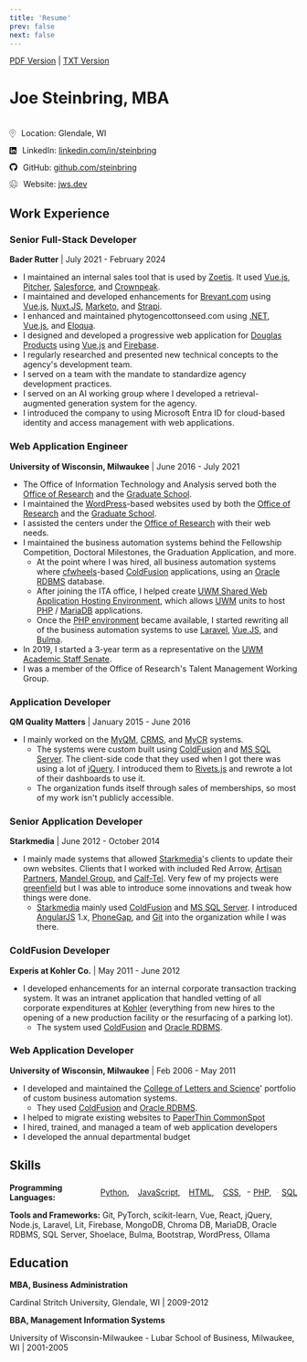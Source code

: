 ```yaml
---
title: 'Resume'
prev: false
next: false
---
```

[PDF Version](resume.pdf) | [TXT Version](resume.txt)

# Joe Steinbring, MBA
<br />

<div class="info-item">
    <svg xmlns="http://www.w3.org/2000/svg" height="14" width="10.5" viewBox="0 0 384 512"><!--!Font Awesome Pro 6.5.2 by @fontawesome - https://fontawesome.com License - https://fontawesome.com/license (Commercial License) Copyright 2024 Fonticons, Inc.--><path fill="var(--vp-c-text-1)" d="M368 192c0-97.2-78.8-176-176-176S16 94.8 16 192c0 18.7 6.4 42.5 17.8 69.6c11.3 26.9 27.1 55.8 44.7 84.3c35.2 57 76.8 111.4 102.3 143.2c5.9 7.3 16.6 7.3 22.4 0c25.5-31.8 67.1-86.2 102.3-143.2c17.6-28.5 33.4-57.4 44.7-84.3C361.6 234.5 368 210.7 368 192zm16 0c0 87.4-117 243-168.3 307.2c-12.3 15.3-35.1 15.3-47.4 0C117 435 0 279.4 0 192C0 86 86 0 192 0S384 86 384 192zM192 112a80 80 0 1 1 0 160 80 80 0 1 1 0-160zm64 80a64 64 0 1 0 -128 0 64 64 0 1 0 128 0z"/></svg>
    <span>Location: Glendale, WI</span>
</div>
<div class="info-item">
    <svg xmlns="http://www.w3.org/2000/svg" height="14" width="12.25" viewBox="0 0 448 512"><!--!Font Awesome Free 6.5.2 by @fontawesome - https://fontawesome.com License - https://fontawesome.com/license/free Copyright 2024 Fonticons, Inc.--><path fill="var(--vp-c-text-1)" d="M416 32H31.9C14.3 32 0 46.5 0 64.3v383.4C0 465.5 14.3 480 31.9 480H416c17.6 0 32-14.5 32-32.3V64.3c0-17.8-14.4-32.3-32-32.3zM135.4 416H69V202.2h66.5V416zm-33.2-243c-21.3 0-38.5-17.3-38.5-38.5S80.9 96 102.2 96c21.2 0 38.5 17.3 38.5 38.5 0 21.3-17.2 38.5-38.5 38.5zm282.1 243h-66.4V312c0-24.8-.5-56.7-34.5-56.7-34.6 0-39.9 27-39.9 54.9V416h-66.4V202.2h63.7v29.2h.9c8.9-16.8 30.6-34.5 62.9-34.5 67.2 0 79.7 44.3 79.7 101.9V416z"/></svg>
    <span>LinkedIn: <a href="https://linkedin.com/in/steinbring">linkedin.com/in/steinbring</a></span>
</div>
<div class="info-item">
    <svg xmlns="http://www.w3.org/2000/svg" height="14" width="13.5625" viewBox="0 0 496 512"><!--!Font Awesome Free 6.5.2 by @fontawesome - https://fontawesome.com License - https://fontawesome.com/license/free Copyright 2024 Fonticons, Inc.--><path fill="var(--vp-c-text-1)" d="M165.9 397.4c0 2-2.3 3.6-5.2 3.6-3.3 .3-5.6-1.3-5.6-3.6 0-2 2.3-3.6 5.2-3.6 3-.3 5.6 1.3 5.6 3.6zm-31.1-4.5c-.7 2 1.3 4.3 4.3 4.9 2.6 1 5.6 0 6.2-2s-1.3-4.3-4.3-5.2c-2.6-.7-5.5 .3-6.2 2.3zm44.2-1.7c-2.9 .7-4.9 2.6-4.6 4.9 .3 2 2.9 3.3 5.9 2.6 2.9-.7 4.9-2.6 4.6-4.6-.3-1.9-3-3.2-5.9-2.9zM244.8 8C106.1 8 0 113.3 0 252c0 110.9 69.8 205.8 169.5 239.2 12.8 2.3 17.3-5.6 17.3-12.1 0-6.2-.3-40.4-.3-61.4 0 0-70 15-84.7-29.8 0 0-11.4-29.1-27.8-36.6 0 0-22.9-15.7 1.6-15.4 0 0 24.9 2 38.6 25.8 21.9 38.6 58.6 27.5 72.9 20.9 2.3-16 8.8-27.1 16-33.7-55.9-6.2-112.3-14.3-112.3-110.5 0-27.5 7.6-41.3 23.6-58.9-2.6-6.5-11.1-33.3 2.6-67.9 20.9-6.5 69 27 69 27 20-5.6 41.5-8.5 62.8-8.5s42.8 2.9 62.8 8.5c0 0 48.1-33.6 69-27 13.7 34.7 5.2 61.4 2.6 67.9 16 17.7 25.8 31.5 25.8 58.9 0 96.5-58.9 104.2-114.8 110.5 9.2 7.9 17 22.9 17 46.4 0 33.7-.3 75.4-.3 83.6 0 6.5 4.6 14.4 17.3 12.1C428.2 457.8 496 362.9 496 252 496 113.3 383.5 8 244.8 8zM97.2 352.9c-1.3 1-1 3.3 .7 5.2 1.6 1.6 3.9 2.3 5.2 1 1.3-1 1-3.3-.7-5.2-1.6-1.6-3.9-2.3-5.2-1zm-10.8-8.1c-.7 1.3 .3 2.9 2.3 3.9 1.6 1 3.6 .7 4.3-.7 .7-1.3-.3-2.9-2.3-3.9-2-.6-3.6-.3-4.3 .7zm32.4 35.6c-1.6 1.3-1 4.3 1.3 6.2 2.3 2.3 5.2 2.6 6.5 1 1.3-1.3 .7-4.3-1.3-6.2-2.2-2.3-5.2-2.6-6.5-1zm-11.4-14.7c-1.6 1-1.6 3.6 0 5.9 1.6 2.3 4.3 3.3 5.6 2.3 1.6-1.3 1.6-3.9 0-6.2-1.4-2.3-4-3.3-5.6-2z"/></svg>
    <span>GitHub: <a href="https://github.com/steinbring">github.com/steinbring</a></span>
</div>
<div class="info-item">
    <svg xmlns="http://www.w3.org/2000/svg" height="14" width="14" viewBox="0 0 512 512"><!--!Font Awesome Pro 6.5.2 by @fontawesome - https://fontawesome.com License - https://fontawesome.com/license (Commercial License) Copyright 2024 Fonticons, Inc.--><path fill="var(--vp-c-text-1)" d="M332.2 429.9C309.9 474.5 282 496 256 496c-8.3 0-16.7-2.2-25.1-6.6l-.4 1.5c-2.1 7.2-6 13.5-11.3 18.4c12 1.7 24.3 2.6 36.8 2.6c141.4 0 256-114.6 256-256S397.4 0 256 0S0 114.6 0 256c0 12.5 .9 24.8 2.6 36.8c4-4.4 9.1-7.9 14.8-10.1C16.5 274 16 265 16 256c0-28.1 4.8-55 13.7-80H134.4c-3.9 23.7-6.1 48.8-6.3 75l16.1-4.6c.5-24.6 2.7-48.3 6.5-70.4H361.4c4.3 25 6.6 51.9 6.6 80s-2.3 55-6.6 80H274.7l-4.6 16h88.2c-6.2 29.5-15.2 55.9-26.2 77.9zM179.8 82.1C202.1 37.5 230 16 256 16s53.9 21.5 76.2 66.1c11 21.9 19.9 48.3 26.2 77.9H153.6c6.2-29.6 15.2-55.9 26.2-77.9zM384 256c0-27.9-2.2-54.8-6.4-80H482.3c8.8 25 13.7 51.9 13.7 80s-4.8 55-13.7 80H377.6c4.1-25.2 6.4-52.1 6.4-80zm-9.3-96C362.2 98.2 337.9 48.3 307.5 21.5C383.2 38.1 445.6 90.5 476 160H374.7zM36 160C66.4 90.5 128.8 38.1 204.5 21.5C174.1 48.3 149.8 98.2 137.3 160H36zM374.7 352H476c-30.4 69.5-92.8 121.9-168.6 138.5c30.5-26.8 54.7-76.6 67.2-138.5zm-111-93.8c.8-2.8 0-5.8-2-7.9s-5.1-2.8-7.9-2l-224 64c-3.4 1-5.7 4-5.8 7.6s2.2 6.7 5.6 7.7l108.7 34.8L2.3 498.3c-3.1 3.1-3.1 8.2 0 11.3s8.2 3.1 11.3 0L149.6 373.7l34.8 108.7c1.1 3.4 4.2 5.6 7.7 5.6s6.6-2.4 7.6-5.8l64-224zM59.6 320.4l184.8-52.8L191.6 452.4l-30.7-96c-.8-2.5-2.7-4.4-5.2-5.2l-96-30.7z"/></svg>
    <span>Website: <a href="https://jws.dev">jws.dev</a></span>
</div>

## Work Experience

### Senior Full-Stack Developer
**Bader Rutter** | July 2021 - February 2024

* I maintained an internal sales tool that is used by [Zoetis](https://www.zoetis.com/).  It used [Vue.js](https://vuejs.org/), [Pitcher](https://www.pitcher.com/), [Salesforce](https://www.salesforce.com/), and [Crownpeak](https://www.crownpeak.com/).
* I maintained and developed enhancements for [Brevant.com](https://brevant.com/) using [Vue.js](https://vuejs.org/), [Nuxt.JS](https://nuxtjs.org/), [Marketo](https://www.marketo.com/), and [Strapi](https://strapi.io/).
* I enhanced and maintained phytogencottonseed.com using [.NET](https://dotnet.microsoft.com/en-us/), [Vue.js](https://vuejs.org/), and [Eloqua](https://www.oracle.com/cx/marketing/automation/).
* I designed and developed a progressive web application for [Douglas Products](https://douglasproducts.com/) using [Vue.js](https://vuejs.org/) and [Firebase](https://firebase.google.com/).
* I regularly researched and presented new technical concepts to the agency's development team.
* I served on a team with the mandate to standardize agency development practices.
* I served on an AI working group where I developed a retrieval-augmented generation system for the agency.
* I introduced the company to using Microsoft Entra ID for cloud-based identity and access management with web applications.

### Web Application Engineer
**University of Wisconsin, Milwaukee** | June 2016 - July 2021

* The Office of Information Technology and Analysis served both the [Office of Research](https://uwm.edu/officeofresearch/) and the [Graduate School](https://uwm.edu/graduateschool/).
* I maintained the [WordPress](https://wordpress.org)-based websites used by both the [Office of Research](https://uwm.edu/officeofresearch/) and the [Graduate School](https://uwm.edu/graduateschool/).
* I assisted the centers under the [Office of Research](https://uwm.edu/officeofresearch/) with their web needs.
* I maintained the business automation systems behind the Fellowship Competition, Doctoral Milestones, the Graduation Application, and more.
	* At the point where I was hired, all business automation systems where [cfwheels](https://cfwheels.org/)-based [ColdFusion](https://jws.news/tag/coldfusion/) applications, using an [Oracle RDBMS](https://en.wikipedia.org/wiki/Oracle_Database) database.
	* After joining the ITA office, I helped create [UWM Shared Web Application Hosting Environment](https://uwm.edu/swapp/), which allows [UWM](https://uwm.edu/) units to host [PHP](https://jws.news/tag/php/) / [MariaDB](https://mariadb.com/) applications.
	* Once the [PHP environment](https://uwm.edu/swapp/purpose/) became available, I started rewriting all of the business automation systems to use [Laravel](https://laravel.com/), [Vue.JS](https://jws.news/tag/vue-js/), and [Bulma](https://jws.news/tag/bulma/).
* In 2019, I started a 3-year term as a representative on the [UWM](https://uwm.edu) [Academic Staff Senate](https://uwm.edu/secu/as/senate/).
* I was a member of the Office of Research's Talent Management Working Group.

### Application Developer
**QM Quality Matters** | January 2015 - June 2016

* I mainly worked on the [MyQM](https://www.qmprogram.org/myqm/), [CRMS](https://www.qualitymatters.org/qm-membership/faqs/course-review-management-system), and [MyCR](https://www.qmprogram.org/mycr/) systems.
	* The systems were custom built using [ColdFusion](https://jws.news/tag/coldfusion/) and [MS SQL Server](https://www.microsoft.com/en-us/sql-server/default.aspx). The client-side code that they used when I got there was using a lot of [jQuery](https://jquery.com/).  I introduced them to [Rivets.js](https://jws.news/tag/rivets-js/) and rewrote a lot of their dashboards to use it.
	* The organization funds itself through sales of memberships, so most of my work isn't publicly accessible.

### Senior Application Developer
**Starkmedia** | June 2012 - October 2014

* I mainly made systems that allowed [Starkmedia](https://www.starkmedia.com/)'s clients to update their own websites.  Clients that I worked with included Red Arrow, [Artisan Partners](https://www.artisanpartners.com/), [Mandel Group](https://mandelgroup.com/), and [Calf-Tel](https://www.calftel.com/en).  Very few of my projects were [greenfield](https://en.wikipedia.org/wiki/Greenfield_project) but I was able to introduce some innovations and tweak how things were done.
	* [Starkmedia](https://www.starkmedia.com/) mainly used [ColdFusion](https://coldfusion.adobe.com/) and [MS SQL Server](https://www.microsoft.com/en-us/sql-server/default.aspx).  I introduced [AngularJS](https://angularjs.org/) 1.x, [PhoneGap](https://jws.news/tag/phonegap/), and [Git](https://git-scm.com/) into the organization while I was there.

### ColdFusion Developer
**Experis at Kohler Co.** | May 2011 - June 2012

* I developed enhancements for an internal corporate transaction tracking system.  It was an intranet application that handled vetting of all corporate expenditures at [Kohler](http://www.kohlercompany.com/) (everything from new hires to the opening of a new production facility or the resurfacing of a parking lot).
	* The system used [ColdFusion](https://coldfusion.adobe.com/) and [Oracle RDBMS](https://en.wikipedia.org/wiki/Oracle_Database).

### Web Application Developer
**University of Wisconsin, Milwaukee** | Feb 2006 - May 2011

* I developed and maintained the [College of Letters and Science](https://uwm.edu/letters-science/)' portfolio of custom business automation systems.
	* They used [ColdFusion](https://coldfusion.adobe.com/) and [Oracle RDBMS](https://en.wikipedia.org/wiki/Oracle_Database).
* I helped to migrate existing websites to [PaperThin CommonSpot](https://www.paperthin.com/products/commonspot-cms.cfm)
* I hired, trained, and managed a team of web application developers
* I developed the annual departmental budget

## Skills

<div class="tech-row">
    <span class="tech-label"><strong>Programming Languages:</strong></span>
    <span class="tech-item">
        <a href="https://jws.dev/experience.html#python"><svg xmlns="http://www.w3.org/2000/svg" height="14" width="12.25" viewBox="0 0 448 512"><!--!Font Awesome Free 6.5.2 by @fontawesome - https://fontawesome.com License - https://fontawesome.com/license/free Copyright 2024 Fonticons, Inc.--><path fill="var(--vp-c-text-1)" d="M439.8 200.5c-7.7-30.9-22.3-54.2-53.4-54.2h-40.1v47.4c0 36.8-31.2 67.8-66.8 67.8H172.7c-29.2 0-53.4 25-53.4 54.3v101.8c0 29 25.2 46 53.4 54.3 33.8 9.9 66.3 11.7 106.8 0 26.9-7.8 53.4-23.5 53.4-54.3v-40.7H226.2v-13.6h160.2c31.1 0 42.6-21.7 53.4-54.2 11.2-33.5 10.7-65.7 0-108.6zM286.2 404c11.1 0 20.1 9.1 20.1 20.3 0 11.3-9 20.4-20.1 20.4-11 0-20.1-9.2-20.1-20.4 .1-11.3 9.1-20.3 20.1-20.3zM167.8 248.1h106.8c29.7 0 53.4-24.5 53.4-54.3V91.9c0-29-24.4-50.7-53.4-55.6-35.8-5.9-74.7-5.6-106.8 .1-45.2 8-53.4 24.7-53.4 55.6v40.7h106.9v13.6h-147c-31.1 0-58.3 18.7-66.8 54.2-9.8 40.7-10.2 66.1 0 108.6 7.6 31.6 25.7 54.2 56.8 54.2H101v-48.8c0-35.3 30.5-66.4 66.8-66.4zm-6.7-142.6c-11.1 0-20.1-9.1-20.1-20.3 .1-11.3 9-20.4 20.1-20.4 11 0 20.1 9.2 20.1 20.4s-9 20.3-20.1 20.3z"/></svg></a>
        <span><a href="https://jws.dev/experience.html#python">Python</a>,</span>
    </span>
    <span class="tech-item">
        <a href="https://jws.dev/experience.html#javascript"><svg xmlns="http://www.w3.org/2000/svg" height="14" width="12.25" viewBox="0 0 448 512"><!--!Font Awesome Free 6.5.2 by @fontawesome - https://fontawesome.com License - https://fontawesome.com/license/free Copyright 2024 Fonticons, Inc.--><path fill="var(--vp-c-text-1)" d="M0 32v448h448V32H0zm243.8 349.4c0 43.6-25.6 63.5-62.9 63.5-33.7 0-53.2-17.4-63.2-38.5l34.3-20.7c6.6 11.7 12.6 21.6 27.1 21.6 13.8 0 22.6-5.4 22.6-26.5V237.7h42.1v143.7zm99.6 63.5c-39.1 0-64.4-18.6-76.7-43l34.3-19.8c9 14.7 20.8 25.6 41.5 25.6 17.4 0 28.6-8.7 28.6-20.8 0-14.4-11.4-19.5-30.7-28l-10.5-4.5c-30.4-12.9-50.5-29.2-50.5-63.5 0-31.6 24.1-55.6 61.6-55.6 26.8 0 46 9.3 59.8 33.7L368 290c-7.2-12.9-15-18-27.1-18-12.3 0-20.1 7.8-20.1 18 0 12.6 7.8 17.7 25.9 25.6l10.5 4.5c35.8 15.3 55.9 31 55.9 66.2 0 37.8-29.8 58.6-69.7 58.6z"/></svg></a>
        <span><a href="https://jws.dev/experience.html#javascript">JavaScript</a>,</span>
    </span>
    <span class="tech-item">
        <a href="https://jws.dev/experience.html#html"><svg xmlns="http://www.w3.org/2000/svg" height="14" width="10.5" viewBox="0 0 384 512"><!--!Font Awesome Free 6.5.2 by @fontawesome - https://fontawesome.com License - https://fontawesome.com/license/free Copyright 2024 Fonticons, Inc.--><path fill="var(--vp-c-text-1)" d="M0 32l34.9 395.8L191.5 480l157.6-52.2L384 32H0zm308.2 127.9H124.4l4.1 49.4h175.6l-13.6 148.4-97.9 27v.3h-1.1l-98.7-27.3-6-75.8h47.7L138 320l53.5 14.5 53.7-14.5 6-62.2H84.3L71.5 112.2h241.1l-4.4 47.7z"/></svg></a>
        <span><a href="https://jws.dev/experience.html#html">HTML</a>,</span>
    </span>
    <span class="tech-item">
        <a href="https://jws.dev/experience.html#css"><svg xmlns="http://www.w3.org/2000/svg" height="14" width="10.5" viewBox="0 0 384 512"><!--!Font Awesome Free 6.5.2 by @fontawesome - https://fontawesome.com License - https://fontawesome.com/license/free Copyright 2024 Fonticons, Inc.--><path fill="var(--vp-c-text-1)" d="M0 32l34.9 395.8L192 480l157.1-52.2L384 32H0zm313.1 80l-4.8 47.3L193 208.6l-.3 .1h111.5l-12.8 146.6-98.2 28.7-98.8-29.2-6.4-73.9h48.9l3.2 38.3 52.6 13.3 54.7-15.4 3.7-61.6-166.3-.5v-.1l-.2 .1-3.6-46.3L193.1 162l6.5-2.7H76.7L70.9 112h242.2z"/></svg></a>
        <span><a href="https://jws.dev/experience.html#css">CSS</a>,</span>
    </span>
    <span class="tech-item">
        <a href="https://jws.dev/experience.html#php"><svg xmlns="http://www.w3.org/2000/svg" height="14" width="17.5" viewBox="0 0 640 512"><!--!Font Awesome Free 6.5.2 by @fontawesome - https://fontawesome.com License - https://fontawesome.com/license/free Copyright 2024 Fonticons, Inc.--><path fill="var(--vp-c-text-1)" d="M320 104.5c171.4 0 303.2 72.2 303.2 151.5S491.3 407.5 320 407.5c-171.4 0-303.2-72.2-303.2-151.5S148.7 104.5 320 104.5m0-16.8C143.3 87.7 0 163 0 256s143.3 168.3 320 168.3S640 349 640 256 496.7 87.7 320 87.7zM218.2 242.5c-7.9 40.5-35.8 36.3-70.1 36.3l13.7-70.6c38 0 63.8-4.1 56.4 34.3zM97.4 350.3h36.7l8.7-44.8c41.1 0 66.6 3 90.2-19.1 26.1-24 32.9-66.7 14.3-88.1-9.7-11.2-25.3-16.7-46.5-16.7h-70.7L97.4 350.3zm185.7-213.6h36.5l-8.7 44.8c31.5 0 60.7-2.3 74.8 10.7 14.8 13.6 7.7 31-8.3 113.1h-37c15.4-79.4 18.3-86 12.7-92-5.4-5.8-17.7-4.6-47.4-4.6l-18.8 96.6h-36.5l32.7-168.6zM505 242.5c-8 41.1-36.7 36.3-70.1 36.3l13.7-70.6c38.2 0 63.8-4.1 56.4 34.3zM384.2 350.3H421l8.7-44.8c43.2 0 67.1 2.5 90.2-19.1 26.1-24 32.9-66.7 14.3-88.1-9.7-11.2-25.3-16.7-46.5-16.7H417l-32.8 168.7z"/></svg></a>
        <span><a href="https://jws.dev/experience.html#php">PHP</a>,</span>
    </span>
    <span class="tech-item">
        <a href="https://jws.dev/experience.html#sql"><svg xmlns="http://www.w3.org/2000/svg" height="14" width="12.25" viewBox="0 0 448 512"><!--!Font Awesome Pro 6.5.2 by @fontawesome - https://fontawesome.com License - https://fontawesome.com/license (Commercial License) Copyright 2024 Fonticons, Inc.--><path fill="var(--vp-c-text-1)" d="M432 432c0 4.5-2.5 11-11.9 18.9c-9.3 7.9-23.8 15.7-43.1 22.6C338.6 487.2 284.5 496 224 496s-114.6-8.8-153-22.5c-19.3-6.9-33.7-14.7-43.1-22.6C18.5 443 16 436.5 16 432V341.7c18.6 12 44.3 22 74.2 29.3c38.2 9.4 84.2 14.9 133.8 14.9s95.6-5.5 133.8-14.9c30-7.4 55.6-17.3 74.2-29.3V432zm0-234.3V322.1c-16.1 13.1-43.1 24.9-78.1 33.5c-36.8 9-81.5 14.4-129.9 14.4s-93.2-5.3-129.9-14.4c-35-8.6-61.9-20.4-78.1-33.5V197.7c18.6 12 44.3 22 74.2 29.3c38.2 9.4 84.2 14.9 133.8 14.9s95.6-5.5 133.8-14.9c30-7.4 55.6-17.3 74.2-29.3zm0-19.7c-16.1 13.1-43.1 24.9-78.1 33.5c-36.8 9-81.5 14.4-129.9 14.4s-93.2-5.3-129.9-14.4c-35-8.6-61.9-20.4-78.1-33.5V80c0-4.5 2.5-11 11.9-18.9C37.3 53.2 51.7 45.4 71 38.5C109.4 24.8 163.5 16 224 16s114.6 8.8 153 22.5c19.3 6.9 33.7 14.7 43.1 22.6C429.5 69 432 75.5 432 80v98.1zM448 432V80C448 35.8 347.7 0 224 0S0 35.8 0 80V432c0 44.2 100.3 80 224 80s224-35.8 224-80z"/></svg></a>
        <span><a href="https://jws.dev/experience.html#sql">SQL</a></span>
    </span>
</div>


**Tools and Frameworks:** Git, PyTorch, scikit-learn, Vue, React, jQuery, Node.js, Laravel, Lit, Firebase, MongoDB, Chroma DB, MariaDB, Oracle RDBMS, SQL Server, Shoelace, Bulma, Bootstrap, WordPress, Ollama

## Education

**MBA, Business Administration**

Cardinal Stritch University, Glendale, WI | 2009-2012

**BBA, Management Information Systems**

University of Wisconsin-Milwaukee - Lubar School of Business, Milwaukee, WI | 2001-2005

<style>

	.info-item {
	    display: flex;
	    align-items: center; /* Vertically centers the items in the container */
	    gap: 10px;           /* Provides space between the icon and the text */
	    margin-bottom: 10px;
	}

	.info-item svg {
	    flex-shrink: 0; /* Prevents the SVG from scaling down when space is tight */
	}

	.info-item span {
	    line-height: 1.4; /* Ensures the text aligns well with the icon */
	}
	.tech-row {
        display: flex;
        align-items: center;
        gap: 10px;
    }

    .tech-item {
        display: flex;
        align-items: center;
        gap: 5px;
    }

    .tech-label {
        margin-right: 5px;
    }
</style>